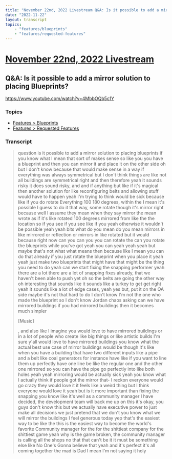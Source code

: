 ```yaml
---
title: "November 22nd, 2022 Livestream Q&A: Is it possible to add a mirror solution to placing Blueprints?"
date: "2022-11-22"
layout: transcript
topics:
    - "features/blueprints"
    - "features/requested-features"
---
```

# [November 22nd, 2022 Livestream](../2022-11-22.md)
## Q&A: Is it possible to add a mirror solution to placing Blueprints?
https://www.youtube.com/watch?v=4MbbOQb5c1Y

### Topics
* [Features > Blueprints](../topics/features/blueprints.md)
* [Features > Requested Features](../topics/features/requested-features.md)

### Transcript

> question is it possible to add a mirror solution to placing blueprints if you know what I mean that sort of makes sense so like you you have a blueprint and then you can mirror it and place it on the other side oh but I don't know because that would make sense in a way if everything was always symmetrical but I don't think things are like not all buildings are symmetrical right and then therefore yeah it sounds risky it does sound risky, and and if anything but like if it's magical then another solution for like reconfiguring belts and allowing stuff would have to happen yeah I'm trying to think would be sick because like if you do rotate Everything 100 180 degrees, within the I mean it's possible I guess to do it that way, some rotate though it's mirror right because well I assume they mean when they say mirror the mean wrote as if it's like rotated 100 degrees mirrored from like the the location so if you see if you see like if you yeah otherwise it wouldn't be possible yeah yeah bits what do you mean do you mean mirrors in like mirrored or reflection or mirrors in like rotated but it would because right now can you can you you can rotate the can you rotate the blueprints while you've got yeah you can yeah yeah yeah but maybe that's not what what means then because like I mean you can do that already if you just rotate the blueprint when you place it yeah yeah just make two blueprints that might have that might be the thing you need to do yeah can we start fixing the snapping performer yeah there are a lot there are a lot of snapping fixes already, that we haven't been able to push yet oh so the belts are going the other way oh interesting that sounds like it sounds like a turkey to get get right yeah it sounds like a lot of edge cases, yeah yes but, put it on the QA side maybe it's not that hard to do I don't know I'm not the one who made the blueprint so I don't know Jordan chaos asking can we have mirrored buildings if you had mirrored buildings then it becomes much simpler
>
> [Music]
>
>, and also like I imagine you would love to have mirrored buildings or in a lot of people who create like big things or like artistic builds I'm sure y'all would love to have mirrored buildings you know what the actual best use case of mirror buildings would be though it's like when you have a building that have two different inputs like a pipe and a belt like coal generators for instance have like if you want to line them up perfectly have one line be like the regular one and the other one mirrored so you can have the pipe go perfectly into like both holes yeah yeah mirroring would be actually sick yeah you know what I actually think if people got the mirror that- I reckon everyone would go crazy they would love it it feels like a weird thing but I think everyone would love it yeah but is it more important than fixing the snapping you know like it's well as a community manager I have decided, the development team will back me up on this it's okay, you guys don't know this but we actually have executive power to just make all decisions we just pretend that we don't you know what we will mirror the buildings I feel generous today yep that's the easiest way to be like the this is the easiest way to become the world's favorite Community manager for the for the shittiest company for the shittiest game yeah why is the game broken, the community manager is calling all the shops no that that can't be it it must be something else like No One's Gonna believe that yeah and it's perfect it's all coming together the mad is Dad I mean I'm not saying it holy
